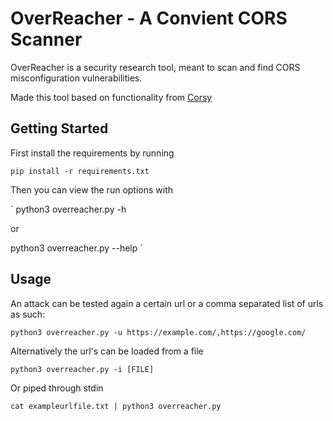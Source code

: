 
# OverReacher - A Convient CORS Scanner

OverReacher is a security research tool, meant to scan and find CORS misconfiguration vulnerabilities.

Made this tool based on functionality from [Corsy](https://github.com/s0md3v/Corsy)

## Getting Started

First install the requirements by running

`
pip install -r requirements.txt
`

Then you can view the run options with

`
python3 overreacher.py -h

or 

python3 overreacher.py --help
`

## Usage

An attack can be tested again a certain url or a comma separated list of urls as such:

`
python3 overreacher.py -u https://example.com/,https://google.com/
`

Alternatively the url's can be loaded from a file

`
python3 overreacher.py -i [FILE]
`

Or piped through stdin

`
cat exampleurlfile.txt | python3 overreacher.py 
`
